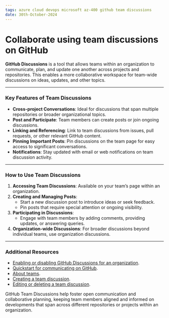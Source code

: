 ```yaml
---
tags: azure cloud devops microsoft az-400 github team discussions
date: 30th-October-2024
---
```


# Collaborate using team discussions on GitHub

**GitHub Discussions** is a tool that allows teams within an organization to communicate, plan, and update one another across projects and repositories. This enables a more collaborative workspace for team-wide discussions on ideas, updates, and other topics.

---

### Key Features of Team Discussions

- **Cross-project Conversations**: Ideal for discussions that span multiple repositories or broader organizational topics.
- **Post and Participate**: Team members can create posts or join ongoing discussions.
- **Linking and Referencing**: Link to team discussions from issues, pull requests, or other relevant GitHub content.
- **Pinning Important Posts**: Pin discussions on the team page for easy access to significant conversations.
- **Notifications**: Stay updated with email or web notifications on team discussion activity.

---

### How to Use Team Discussions

1. **Accessing Team Discussions**: Available on your team’s page within an organization.
2. **Creating and Managing Posts**:
    - Start a new discussion post to introduce ideas or seek feedback.
    - Pin posts that require special attention or ongoing visibility.
3. **Participating in Discussions**:
    - Engage with team members by adding comments, providing updates, or answering queries.
4. **Organization-wide Discussions**: For broader discussions beyond individual teams, use organization discussions.

---

### Additional Resources

- [Enabling or disabling GitHub Discussions for an organization](https://docs.github.com/organizations/managing-organization-settings/enabling-or-disabling-github-discussions-for-an-organization).
- [Quickstart for communicating on GitHub](https://docs.github.com/github/collaborating-with-issues-and-pull-requests/quickstart-for-communicating-on-github).
- [About teams](https://docs.github.com/articles/about-teams).
- [Creating a team discussion](https://docs.github.com/organizations/collaborating-with-your-team/creating-a-team-discussion).
- [Editing or deleting a team discussion](https://docs.github.com/organizations/collaborating-with-your-team/editing-or-deleting-a-team-discussion).

GitHub Team Discussions help foster open communication and collaborative planning, keeping team members aligned and informed on developments that span across different repositories or projects within an organization.
